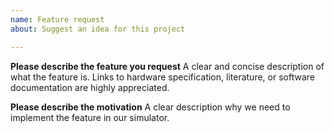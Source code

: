 ```yaml
---
name: Feature request
about: Suggest an idea for this project

---
```


**Please describe the feature you request**
A clear and concise description of what the feature is. Links to hardware specification, literature, or software documentation are highly appreciated.

**Please describe the motivation**
A clear description why we need to implement the feature in our simulator.
